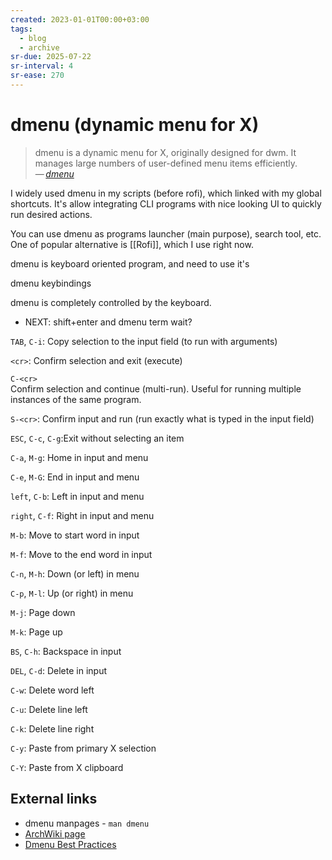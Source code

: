 ```yaml
---
created: 2023-01-01T00:00+03:00
tags:
  - blog
  - archive
sr-due: 2025-07-22
sr-interval: 4
sr-ease: 270
---
```


# dmenu (dynamic menu for X)

> dmenu is a dynamic menu for X, originally designed for dwm. It manages large
> numbers of user-defined menu items efficiently.\
> — <cite>[dmenu](https://tools.suckless.org/dmenu/)</cite>

I widely used dmenu in my scripts (before rofi), which linked with my global
shortcuts. It's allow integrating CLI programs with nice looking UI to quickly
run desired actions.

You can use dmenu as programs launcher (main purpose), search tool, etc. One of
popular alternative is [[Rofi]], which I use right now.

dmenu is keyboard oriented program, and need to use it's

dmenu keybindings

dmenu is completely controlled by the keyboard.

- NEXT: shift+enter and dmenu term wait?

`TAB`, `C-i`:<wbr class="f"> Copy selection to the input field (to run with arguments)

`<cr>`:<wbr class="f"> Confirm selection and exit (execute)

`C-<cr>`
<br class="f">
Confirm selection and continue (multi-run). Useful for running multiple instances of the same program.

`S-<cr>`:<wbr class="f"> Confirm input and run (run exactly what is typed in the input field)

`ESC`, `C-c`, `C-g`:<wbr class="f"> Exit without selecting an item

`C-a`, `M-g`:<wbr class="f"> Home in input and menu

`C-e`, `M-G`:<wbr class="f"> End in input and menu

`left`, `C-b`:<wbr class="f"> Left in input and menu

`right`, `C-f`:<wbr class="f"> Right in input and menu

`M-b`:<wbr class="f"> Move to start word in input

`M-f`:<wbr class="f"> Move to the end word in input

`C-n`, `M-h`:<wbr class="f"> Down (or left) in menu

`C-p`, `M-l`:<wbr class="f"> Up (or right) in menu

`M-j`:<wbr class="f"> Page down

`M-k`:<wbr class="f"> Page up

`BS`, `C-h`:<wbr class="f"> Backspace in input

`DEL`, `C-d`:<wbr class="f"> Delete in input

`C-w`:<wbr class="f"> Delete word left

`C-u`:<wbr class="f"> Delete line left

`C-k`:<wbr class="f"> Delete line right

`C-y`:<wbr class="f"> Paste from primary X selection

`C-Y`:<wbr class="f"> Paste from X clipboard

## External links

- dmenu manpages - `man dmenu`
- [ArchWiki page](https://wiki.archlinux.org/title/dmenu)
- [Dmenu Best Practices](http://www.troubleshooters.com/linux/dmenu/bestpractices.htm)
